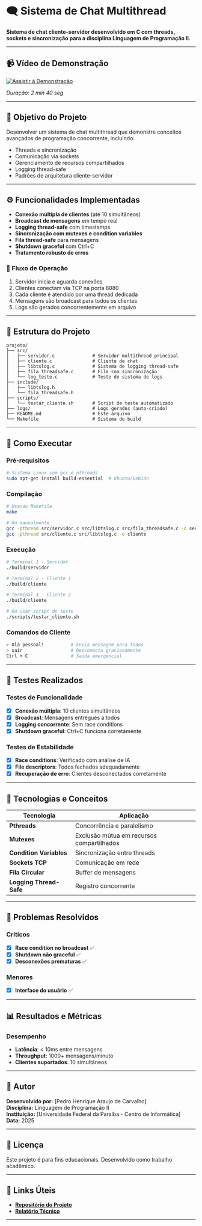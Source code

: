 # 🗨️ Sistema de Chat Multithread

**Sistema de chat cliente-servidor desenvolvido em C com threads, sockets e sincronização para a disciplina Linguagem de Programação II.**

---

## 📹 Vídeo de Demonstração

[![Assistir à Demonstração](https://img.shields.io/badge/📹-Assistir_ao_Vídeo-4285F4?style=for-the-badge&logo=googledrive)](https://drive.google.com/file/d/1QRh_sGfFxmlQcCmbbvgMTfsNUbmKm0vT/view?usp=sharing)

*Duração: 2 min 40 seg*

---

## 🎯 Objetivo do Projeto

Desenvolver um sistema de chat multithread que demonstre conceitos avançados de programação concorrente, incluindo:
- Threads e sincronização
- Comunicação via sockets
- Gerenciamento de recursos compartilhados
- Logging thread-safe
- Padrões de arquitetura cliente-servidor

---

## ⚙️ Funcionalidades Implementadas

- **Conexão múltipla de clientes** (até 10 simultâneos)
- **Broadcast de mensagens** em tempo real
- **Logging thread-safe** com timestamps
- **Sincronização com mutexes e condition variables**
- **Fila thread-safe** para mensagens
- **Shutdown graceful** com Ctrl+C
- **Tratamento robusto de erros**

### 🔄 Fluxo de Operação

1. Servidor inicia e aguarda conexões
2. Clientes conectam via TCP na porta 8080
3. Cada cliente é atendido por uma thread dedicada
4. Mensagens são broadcast para todos os clientes
5. Logs são gerados concorrentemente em arquivo

---

## 📁 Estrutura do Projeto

```
projeto/
├── src/
│   ├── servidor.c              # Servidor multithread principal
│   ├── cliente.c               # Cliente de chat
│   ├── libtslog.c              # Sistema de logging thread-safe
│   ├── fila_threadsafe.c       # Fila com sincronização
│   └── log_teste.c             # Teste do sistema de logs
├── include/
│   ├── libtslog.h
│   └── fila_threadsafe.h
├── scripts/
│   └── testar_cliente.sh       # Script de teste automatizado
├── logs/                       # Logs gerados (auto-criado)
├── README.md                   # Este arquivo
└── Makefile                    # Sistema de build
```

---

## 🚀 Como Executar

### Pré-requisitos

```bash
# Sistema Linux com gcc e pthreads
sudo apt-get install build-essential  # Ubuntu/Debian
```

### Compilação

```bash
# Usando Makefile
make

# Ou manualmente
gcc -pthread src/servidor.c src/libtslog.c src/fila_threadsafe.c -o servidor
gcc -pthread src/cliente.c src/libtslog.c -o cliente
```

### Execução

```bash
# Terminal 1 - Servidor
./build/servidor

# Terminal 2 - Cliente 1
./build/cliente

# Terminal 3 - Cliente 2
./build/cliente

# Ou usar script de teste
./scripts/testar_cliente.sh
```

### Comandos do Cliente

```bash
> Olá pessoal!          # Envia mensagem para todos
> sair                  # Desconecta graciosamente
Ctrl + C                # Saída emergencial
```

---

## 🧪 Testes Realizados

### Testes de Funcionalidade

- [x] **Conexão múltipla**: 10 clientes simultâneos
- [x] **Broadcast**: Mensagens entregues a todos
- [x] **Logging concorrente**: Sem race conditions
- [x] **Shutdown graceful**: Ctrl+C funciona corretamente

### Testes de Estabilidade

- [x] **Race conditions**: Verificado com análise de IA
- [x] **File descriptors**: Todos fechados adequadamente
- [x] **Recuperação de erro**: Clientes desconectados corretamente

---

## 🔧 Tecnologias e Conceitos

| **Tecnologia** | **Aplicação** |
|----------------|---------------|
| **Pthreads** | Concorrência e paralelismo |
| **Mutexes** | Exclusão mútua em recursos compartilhados |
| **Condition Variables** | Sincronização entre threads |
| **Sockets TCP** | Comunicação em rede |
| **Fila Circular** | Buffer de mensagens |
| **Logging Thread-Safe** | Registro concorrente |

---

## 🐛 Problemas Resolvidos

### Críticos
- [x] **Race condition no broadcast** ✅
- [x] **Shutdown não graceful** ✅
- [x] **Desconexões prematuras** ✅

### Menores
- [x] **Interface do usuário** ✅

---

## 📊 Resultados e Métricas

### Desempenho
- **Latência**: < 10ms entre mensagens
- **Throughput**: 1000+ mensagens/minuto
- **Clientes suportados**: 10 simultâneos

---

## 👥 Autor

**Desenvolvido por:** [Pedro Henrique Araujo de Carvalho]  
**Disciplina:** Linguagem de Programação II  
**Instituição:** [Universidade Federal da Paraíba - Centro de Informática]  
**Data:** 2025

---

## 📄 Licença

Este projeto é para fins educacionais. Desenvolvido como trabalho acadêmico.

---

## 🔗 Links Úteis

- [**Repositório do Projeto**](https://github.com/pedroarawj/servidor_tcp)
- [**Relatório Técnico**](./relatorio_tecnico.md)

---
